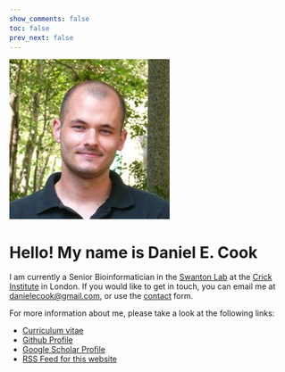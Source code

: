 ```yaml
---
show_comments: false
toc: false
prev_next: false
---
```


<img src="/me.jpg" class="fr ml4" />

# Hello! My name is Daniel E. Cook


I am currently a Senior Bioinformatician in the [Swanton Lab](https://www.crick.ac.uk/research/labs/charles-swanton) at the [Crick Institute](http://www.crick.ac.uk) in London. If you would like to get in touch, you can email me at [danielecook@gmail.com](mailto:danielecook@gmail.com), or use the [contact](/contact) form.

For more information about me, please take a look at the following links:

* [Curriculum vitae](https://github.com/danielecook/cv/raw/master/cv.pdf)
* [Github Profile](http://www.github.com/danielecook)
* [Google Scholar Profile](http://scholar.google.com/citations?user=xPDZ2w4AAAAJ&hl=en)
* [RSS Feed for this website](/index.xml)